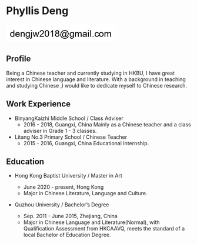 # Phyllis Deng

![dengjw2018ATgmail.com](./res/djwemail.png)

## Profile

Being a Chinese teacher and currently studying in HKBU, I have great interest in Chinese  language  and literature. With a background in  teaching and studying Chinese ,I would like to dedicate myself to Chinese research. 

## Work Experience

- BinyangKaizhi Middle School / Class Adviser
    - 2016 - 2018,  Guangxi, China
Mainly as a Chinese teacher and a class adviser in Grade 1 - 3 classes.
- Litang No.3 Primary School / Chinese Teacher
    - 2015 - 2016,  Guangxi, China Educational Internship.

## Education

- Hong Kong Baptist University / Master in Art
    - June 2020 - present,  Hong Kong
    - Major in Chinese  Literature, Language and Culture.

- Quzhou University / Bachelor’s  Degree
    - Sep. 2011 - June 2015,  Zhejiang, China
    - Major in Chinese Language and Literature(Normal), with Qualification Assessment from HKCAAVQ, meets the standard of a local Bachelor of Education Degree.


